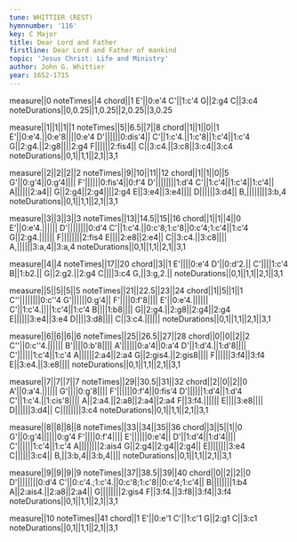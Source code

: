 ```yaml
---
tune: WHITTIER (REST)
hymnnumber: '116'
key: C Major
title: Dear Lord and Father
firstline: Dear Lord and Father of mankind
topic: 'Jesus Christ: Life and Ministry'
author: John G. Whittier
year: 1652-1715
---
```

measure||0
noteTimes||4
chord||1
E'||0:e'4
C'||1:c'4
G||2:g4
C||3:c4
noteDurations||0,0.25||1,0.25||2,0.25||3,0.25

measure||1||1||1||1
noteTimes||5||6.5||7||8
chord||1||1||0||1
E'||0:e'4.||0:e'8||||0:e'4
D'||||||0:dis'4||
C'||1:c'4.||1:c'8||1:c'4||1:c'4
G||2:g4.||2:g8||||2:g4
F||||||2:fis4||
C||3:c4.||3:c8||3:c4||3:c4
noteDurations||0,1||1,1||2,1||3,1

measure||2||2||2||2
noteTimes||9||10||11||12
chord||1||1||0||5
G'||0:g'4||0:g'4||||
F'||||||0:fis'4||0:f'4
D'||||||||1:d'4
C'||1:c'4||1:c'4||1:c'4||
A||||||2:a4||
G||2:g4||2:g4||||2:g4
E||3:e4||3:e4||||
D||||||3:d4||
B,||||||||3:b,4
noteDurations||0,1||1,1||2,1||3,1

measure||3||3||3||3
noteTimes||13||14.5||15||16
chord||1||1||4||0
E'||0:e'4.||||||
D'||||||||0:d'4
C'||1:c'4.||0:c'8;1:c'8||0:c'4;1:c'4||1:c'4
G||2:g4.||||||
F||||||||2:fis4
E||||2:e8||2:e4||
C||3:c4.||3:c8||||
A,||||||3:a,4||3:a,4
noteDurations||0,1||1,1||2,1||3,1

measure||4||4
noteTimes||17||20
chord||3||1
E'||||0:e'4
D'||0:d'2.||
C'||||1:c'4
B||1:b2.||
G||2:g2.||2:g4
C||||3:c4
G,||3:g,2.||
noteDurations||0,1||1,1||2,1||3,1

measure||5||5||5||5
noteTimes||21||22.5||23||24
chord||1||5||1||1
C''||||||||0:c''4
G'||||||0:g'4||
F'||||0:f'8||||
E'||0:e'4.||||||
C'||1:c'4.||||1:c'4||1:c'4
B||||1:b8||||
G||2:g4.||2:g8||2:g4||2:g4
E||||||3:e4||3:e4
D||||3:d8||||
C||3:c4.||||||
noteDurations||0,1||1,1||2,1||3,1

measure||6||6||6||6
noteTimes||25||26.5||27||28
chord||0||0||2||2
C''||0:c''4.||||||
B'||||0:b'8||||
A'||||||0:a'4||0:a'4
D'||1:d'4.||1:d'8||||
C'||||||1:c'4||1:c'4
A||||||2:a4||2:a4
G||2:gis4.||2:gis8||||
F||||||3:f4||3:f4
E||3:e4.||3:e8||||
noteDurations||0,1||1,1||2,1||3,1

measure||7||7||7||7
noteTimes||29||30.5||31||32
chord||2||0||2||0
A'||0:a'4.||||||
G'||||0:g'8||||
F'||||||0:f'4||0:fis'4
D'||||||1:d'4||1:d'4
C'||1:c'4.||1:cis'8||||
A||2:a4.||2:a8||2:a4||2:a4
F||3:f4.||||||
E||||3:e8||||
D||||||3:d4||
C||||||||3:c4
noteDurations||0,1||1,1||2,1||3,1

measure||8||8||8||8
noteTimes||33||34||35||36
chord||3||5||1||0
G'||0:g'4||||||0:g'4
F'||||0:f'4||||
E'||||||0:e'4||
D'||1:d'4||1:d'4||||
C'||||||1:c'4||1:c'4
A||||||||2:ais4
G||2:g4||2:g4||2:g4||
E||||||||3:e4
C||||||3:c4||
B,||3:b,4||3:b,4||||
noteDurations||0,1||1,1||2,1||3,1

measure||9||9||9||9
noteTimes||37||38.5||39||40
chord||0||2||2||0
D'||||||||0:d'4
C'||0:c'4.;1:c'4.||0:c'8;1:c'8||0:c'4;1:c'4||
B||||||||1:b4
A||2:ais4.||2:a8||2:a4||
G||||||||2:gis4
F||3:f4.||3:f8||3:f4||3:f4
noteDurations||0,1||1,1||2,1||3,1

measure||10
noteTimes||41
chord||1
E'||0:e'1
C'||1:c'1
G||2:g1
C||3:c1
noteDurations||0,1||1,1||2,1||3,1

